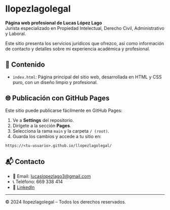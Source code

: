 # llopezlagolegal

**Página web profesional de Lucas López Lago**  
Jurista especializado en Propiedad Intelectual, Derecho Civil, Administrativo y Laboral.

Este sitio presenta los servicios jurídicos que ofrezco, así como información de contacto y detalles sobre mi experiencia académica y profesional.

## 🧾 Contenido

- `index.html`: Página principal del sitio web, desarrollada en HTML y CSS puro, con un diseño limpio y profesional.

## 🌐 Publicación con GitHub Pages

Este sitio puede publicarse fácilmente en GitHub Pages:

1. Ve a **Settings** del repositorio.
2. Dirígete a la sección **Pages**.
3. Selecciona la rama `main` y la carpeta `/ (root)`.
4. Guarda los cambios y accede a tu sitio en:

```
https://<tu-usuario>.github.io/llopezlagolegal/
```

## 📬 Contacto

- 📧 Email: lucaslopezlago3@gmail.com  
- 📞 Teléfono: 669 338 414  
- 🔗 [LinkedIn](https://www.linkedin.com/in/lucas-l%C3%B3pez-lago-9b3659232/)

---

© 2024 llopezlagolegal – Todos los derechos reservados.
